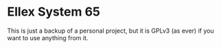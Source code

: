 # Ellex System 65

This is just a backup of a personal project, but it is GPLv3 (as ever)
if you want to use anything from it.
